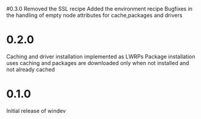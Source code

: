 #0.3.0
Removed the SSL recipe
Added the environment recipe
Bugfixes in the handling of empty node attributes for cache,packages and drivers

# 0.2.0
Caching and driver installation implemented as LWRPs
Package installation uses caching and packages are downloaded only when not installed and not already cached

# 0.1.0
Initial release of windev

